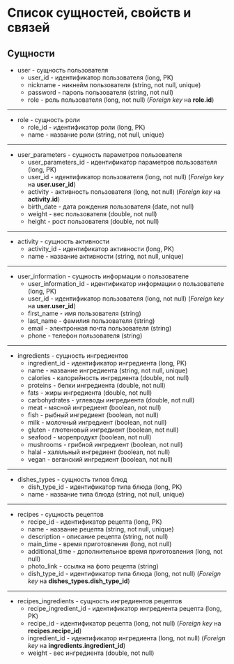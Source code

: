 # Список сущностей, свойств и связей
## Сущности
* user - сущность пользователя
  * user_id - идентификатор пользователя (long, PK)
  * nickname - никнейм пользователя (string, not null, unique)
  * password - пароль пользователя (string, not null)
  * role - роль пользователя (long, not null) (*Foreign key* на **role.id**)
---
* role - сущность роли
  * role_id - идентификатор роли (long, PK)
  * name - название роли (string, not null, unique)
---
* user_parameters - сущность параметров пользователя
  * user_parameters_id - идентификатор параметров пользователя (long, PK)
  * user_id - идентификатор пользователя (long, not null) (*Foreign key* на **user.user_id**)
  * activity - активность пользователя (long, not null) (*Foreign key* на **activity.id**)
  * birth_date - дата рождения пользователя (date, not null)
  * weight - вес пользователя (double, not null)
  * height - рост пользователя (double, not null)
---
* activity - сущность активности
  * activity_id - идентификатор активности (long, PK)
  * name - название активности (string, not null, unique)
---
* user_information - сущность информации о пользователе
  * user_information_id - идентификатор информации о пользователе (long, PK)
  * user_id - идентификатор пользователя (long, not null) (*Foreign key* на **user.user_id**)
  * first_name - имя пользователя (string)
  * last_name - фамилия пользователя (string)
  * email - электронная почта пользователя (string)
  * phone - телефон пользователя (string)
---
* ingredients - сущность ингредиентов
  * ingredient_id - идентификатор ингредиента (long, PK)
  * name - название ингредиента (string, not null, unique)
  * calories - калорийность ингредиента (double, not null)
  * proteins - белки ингредиента (double, not null)
  * fats - жиры ингредиента (double, not null)
  * carbohydrates - углеводы ингредиента (double, not null)
  * meat - мясной ингредиент (boolean, not null)
  * fish - рыбный ингредиент (boolean, not null)
  * milk - молочный ингредиент (boolean, not null)
  * gluten - глютеновый ингредиент (boolean, not null)
  * seafood - морепродукт (boolean, not null)
  * mushrooms - грибной ингредиент (boolean, not null)
  * halal - халяльный ингредиент (boolean, not null)
  * vegan - веганский ингредиент (boolean, not null)
---
* dishes_types - сущность типов блюд
  * dish_type_id - идентификатор типа блюда (long, PK)
  * name - название типа блюда (string, not null, unique)
---
* recipes - сущность рецептов
  * recipe_id - идентификатор рецепта (long, PK)
  * name - название рецепта (string, not null, unique)
  * description - описание рецепта (string, not null)
  * main_time - время приготовления (long, not null)
  * additional_time - дополнительное время приготовления (long, not null)
  * photo_link - ссылка на фото рецепта (string)
  * dish_type_id - идентификатор типа блюда (long, not null) (*Foreign key* на **dishes_types.dish_type_id**)
---
* recipes_ingredients - сущность ингредиентов рецептов
  * recipe_ingredient_id - идентификатор ингредиента рецепта (long, PK)
  * recipe_id - идентификатор рецепта (long, not null) (*Foreign key* на **recipes.recipe_id**)
  * ingredient_id - идентификатор ингредиента (long, not null) (*Foreign key* на **ingredients.ingredient_id**)
  * weight - вес ингредиента (double, not null)